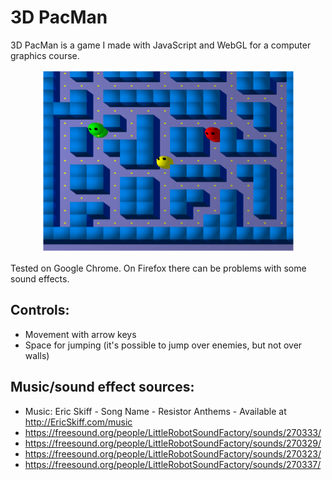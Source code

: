 # 3D PacMan 
3D PacMan is a game I made with JavaScript and WebGL for a computer graphics course.

<p align="center">
  <img width="405" height="292" src="pacman.png?raw=true">
</p>

Tested on Google Chrome. On Firefox there can be problems with some sound effects.

## Controls:
- Movement with arrow keys
- Space for jumping (it's possible to jump over enemies, but not over walls)


## Music/sound effect sources:
- Music: Eric Skiff - Song Name - Resistor Anthems - Available at http://EricSkiff.com/music
- https://freesound.org/people/LittleRobotSoundFactory/sounds/270333/
- https://freesound.org/people/LittleRobotSoundFactory/sounds/270329/
- https://freesound.org/people/LittleRobotSoundFactory/sounds/270323/
- https://freesound.org/people/LittleRobotSoundFactory/sounds/270337/